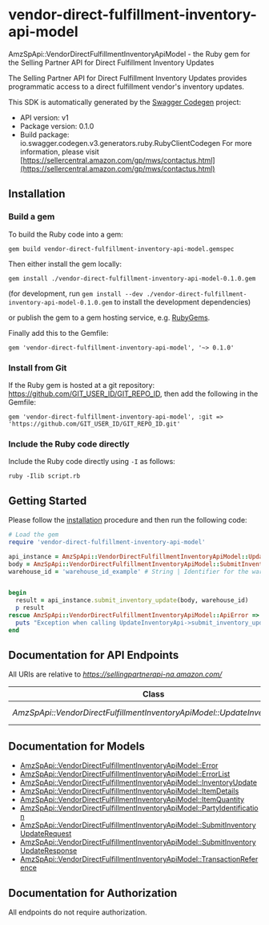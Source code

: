 # vendor-direct-fulfillment-inventory-api-model

AmzSpApi::VendorDirectFulfillmentInventoryApiModel - the Ruby gem for the Selling Partner API for Direct Fulfillment Inventory Updates

The Selling Partner API for Direct Fulfillment Inventory Updates provides programmatic access to a direct fulfillment vendor's inventory updates.

This SDK is automatically generated by the [Swagger Codegen](https://github.com/swagger-api/swagger-codegen) project:

- API version: v1
- Package version: 0.1.0
- Build package: io.swagger.codegen.v3.generators.ruby.RubyClientCodegen
For more information, please visit [https://sellercentral.amazon.com/gp/mws/contactus.html](https://sellercentral.amazon.com/gp/mws/contactus.html)

## Installation

### Build a gem

To build the Ruby code into a gem:

```shell
gem build vendor-direct-fulfillment-inventory-api-model.gemspec
```

Then either install the gem locally:

```shell
gem install ./vendor-direct-fulfillment-inventory-api-model-0.1.0.gem
```
(for development, run `gem install --dev ./vendor-direct-fulfillment-inventory-api-model-0.1.0.gem` to install the development dependencies)

or publish the gem to a gem hosting service, e.g. [RubyGems](https://rubygems.org/).

Finally add this to the Gemfile:

    gem 'vendor-direct-fulfillment-inventory-api-model', '~> 0.1.0'

### Install from Git

If the Ruby gem is hosted at a git repository: https://github.com/GIT_USER_ID/GIT_REPO_ID, then add the following in the Gemfile:

    gem 'vendor-direct-fulfillment-inventory-api-model', :git => 'https://github.com/GIT_USER_ID/GIT_REPO_ID.git'

### Include the Ruby code directly

Include the Ruby code directly using `-I` as follows:

```shell
ruby -Ilib script.rb
```

## Getting Started

Please follow the [installation](#installation) procedure and then run the following code:
```ruby
# Load the gem
require 'vendor-direct-fulfillment-inventory-api-model'

api_instance = AmzSpApi::VendorDirectFulfillmentInventoryApiModel::UpdateInventoryApi.new
body = AmzSpApi::VendorDirectFulfillmentInventoryApiModel::SubmitInventoryUpdateRequest.new # SubmitInventoryUpdateRequest | The request body that contains the inventory update data to submit.
warehouse_id = 'warehouse_id_example' # String | Identifier for the warehouse for which to update inventory.


begin
  result = api_instance.submit_inventory_update(body, warehouse_id)
  p result
rescue AmzSpApi::VendorDirectFulfillmentInventoryApiModel::ApiError => e
  puts "Exception when calling UpdateInventoryApi->submit_inventory_update: #{e}"
end
```

## Documentation for API Endpoints

All URIs are relative to *https://sellingpartnerapi-na.amazon.com/*

Class | Method | HTTP request | Description
------------ | ------------- | ------------- | -------------
*AmzSpApi::VendorDirectFulfillmentInventoryApiModel::UpdateInventoryApi* | [**submit_inventory_update**](docs/UpdateInventoryApi.md#submit_inventory_update) | **POST** /vendor/directFulfillment/inventory/v1/warehouses/{warehouseId}/items | 

## Documentation for Models

 - [AmzSpApi::VendorDirectFulfillmentInventoryApiModel::Error](docs/Error.md)
 - [AmzSpApi::VendorDirectFulfillmentInventoryApiModel::ErrorList](docs/ErrorList.md)
 - [AmzSpApi::VendorDirectFulfillmentInventoryApiModel::InventoryUpdate](docs/InventoryUpdate.md)
 - [AmzSpApi::VendorDirectFulfillmentInventoryApiModel::ItemDetails](docs/ItemDetails.md)
 - [AmzSpApi::VendorDirectFulfillmentInventoryApiModel::ItemQuantity](docs/ItemQuantity.md)
 - [AmzSpApi::VendorDirectFulfillmentInventoryApiModel::PartyIdentification](docs/PartyIdentification.md)
 - [AmzSpApi::VendorDirectFulfillmentInventoryApiModel::SubmitInventoryUpdateRequest](docs/SubmitInventoryUpdateRequest.md)
 - [AmzSpApi::VendorDirectFulfillmentInventoryApiModel::SubmitInventoryUpdateResponse](docs/SubmitInventoryUpdateResponse.md)
 - [AmzSpApi::VendorDirectFulfillmentInventoryApiModel::TransactionReference](docs/TransactionReference.md)

## Documentation for Authorization

 All endpoints do not require authorization.

